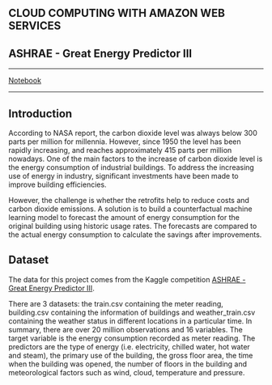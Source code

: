 ## CLOUD COMPUTING WITH AMAZON WEB SERVICES

## ASHRAE - Great Energy Predictor III

------------
[Notebook](https://hieu2695.github.io/CC2020-Final-Project/CC2020_Final_Project.html)

------------

## Introduction

According to NASA report, the carbon dioxide level was always below 300 parts per million for millennia. However, since 1950 the level has been rapidly increasing, and reaches approximately 415 parts per million nowadays. One of the main factors to the increase of carbon dioxide level is the energy consumption of industrial buildings. To address the increasing use of energy in industry, significant investments have been made to improve building efficiencies.

However, the challenge is whether the retrofits help to reduce costs and carbon dioxide emissions. A solution is to build a counterfactual machine learning model to forecast the amount of energy consumption for the original building using historic usage rates. The forecasts are compared to the actual energy consumption to calculate the savings after improvements.

## Dataset

The data for this project comes from the Kaggle competition [ASHRAE - Great Energy Predictor III](https://www.kaggle.com/c/ashrae-energy-prediction/data).

There are 3 datasets: the train.csv containing the meter reading, building.csv containing the information of buildings and weather_train.csv containing the weather status in different locations in a particular time. In summary, there are over 20 million observations and 16 variables. The target variable is the energy consumption recorded as meter reading. The predictors are the type of energy (i.e. electricity, chilled water, hot water and steam), the primary use of the building, the gross floor area, the time when the building was opened, the number of floors in the building and meteorological factors such as wind, cloud, temperature and pressure.



